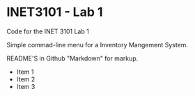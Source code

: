 # INET3101 - Lab 1

Code for the INET 3101 Lab 1

Simple commad-line menu for a Inventory Mangement System.

README'S in Github "Markdown" for markup.

- Item 1
- Item 2
- Item 3
